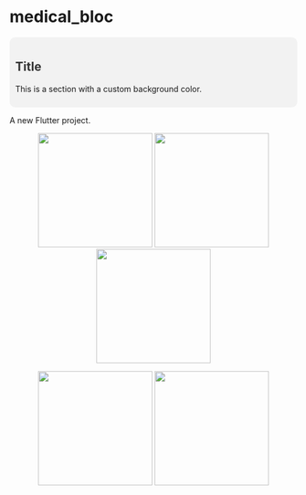 # medical_bloc
<div style="background-color: #f2f2f2; padding: 10px; border-radius: 10px;">
  <h2 style="color: #333;">Title</h2>
  <p>This is a section with a custom background color.</p>
</div>

A new Flutter project.
<p align="center">
  <img src="https://github.com/user-attachments/assets/40be1056-abb9-4811-9886-3af78b90643e" width="200" />
  <img src="https://github.com/user-attachments/assets/e8de5382-1f71-4926-93c1-eab8a45bc671" width="200" />
  <img src="https://github.com/user-attachments/assets/88621823-ec8e-4b90-bb0e-f15d50b3f976" width="200" />
</p>
<p align="center">
  <img src="https://github.com/user-attachments/assets/c89ca6cb-2bcc-4c9e-818f-c4a427e023c4" width="200" />
  <img src="https://github.com/user-attachments/assets/6ef3e346-930c-47df-9fb1-d09f63f98b0b" width="200" />
</p>
